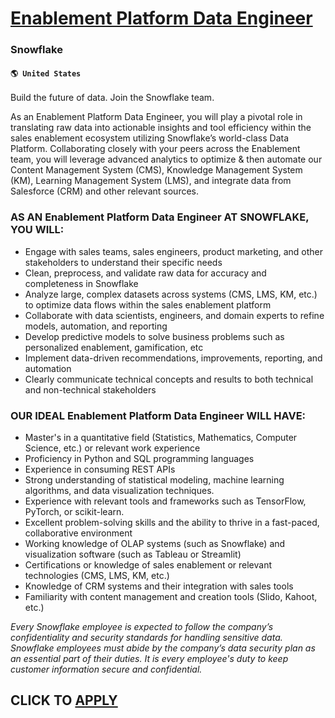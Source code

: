 # [Enablement Platform Data Engineer](https://www.remotewlb.com/apply/enablement-platform-data-engineer-65125)  
### Snowflake  
#### `🌎 United States`  

Build the future of data. Join the Snowflake team.

As an Enablement Platform Data Engineer, you will play a pivotal role in translating raw data into actionable insights and tool efficiency within the sales enablement ecosystem utilizing Snowflake’s world-class Data Platform. Collaborating closely with your peers across the Enablement team, you will leverage advanced analytics to optimize & then automate our Content Management System (CMS), Knowledge Management System (KM), Learning Management System (LMS), and integrate data from Salesforce (CRM) and other relevant sources.

###  **AS AN** **Enablement Platform Data Engineer** **AT SNOWFLAKE, YOU WILL:**

  * Engage with sales teams, sales engineers, product marketing, and other stakeholders to understand their specific needs
  * Clean, preprocess, and validate raw data for accuracy and completeness in Snowflake 
  * Analyze large, complex datasets across systems (CMS, LMS, KM, etc.) to optimize data flows within the sales enablement platform
  * Collaborate with data scientists, engineers, and domain experts to refine models, automation, and reporting
  * Develop predictive models to solve business problems such as personalized enablement, gamification, etc
  * Implement data-driven recommendations, improvements, reporting, and automation 
  * Clearly communicate technical concepts and results to both technical and non-technical stakeholders

###  **OUR IDEAL** **Enablement Platform Data Engineer** **WILL HAVE:**

  * Master's in a quantitative field (Statistics, Mathematics, Computer Science, etc.) or relevant work experience
  * Proficiency in Python and SQL programming languages
  * Experience in consuming REST APIs
  * Strong understanding of statistical modeling, machine learning algorithms, and data visualization techniques.
  * Experience with relevant tools and frameworks such as TensorFlow, PyTorch, or scikit-learn.
  * Excellent problem-solving skills and the ability to thrive in a fast-paced, collaborative environment
  * Working knowledge of OLAP systems (such as Snowflake) and visualization software (such as Tableau or Streamlit)
  * Certifications or knowledge of sales enablement or relevant technologies (CMS, LMS, KM, etc.)
  * Knowledge of CRM systems and their integration with sales tools
  * Familiarity with content management and creation tools (Slido, Kahoot, etc.)

_Every Snowflake employee is expected to follow the company’s confidentiality and security standards for handling sensitive data. Snowflake employees must abide by the company’s data security plan as an essential part of their duties. It is every employee's duty to keep customer information secure and confidential._

  
## CLICK TO [APPLY](https://www.remotewlb.com/apply/enablement-platform-data-engineer-65125)

